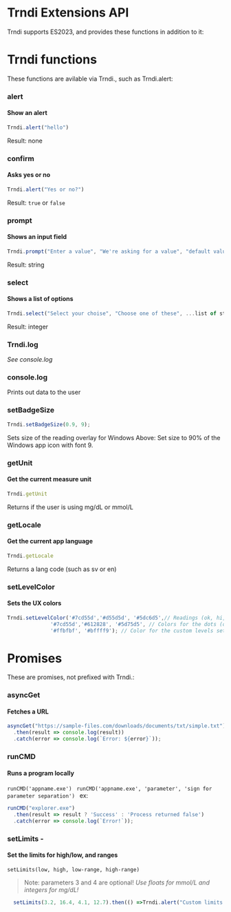 # Trndi Extensions API
Trndi supports ES2023, and provides these functions in addition to it:

# Trndi functions
These functions are avilable via Trndi., such as Trndi.alert:
### alert
#### Show an alert
```javascript
Trndi.alert("hello")
```
Result: none
### confirm
#### Asks yes or no
```javascript
Trndi.alert("Yes or no?")
```
Result: ```true``` or ```false```
### prompt
#### Shows an input field
```javascript
Trndi.prompt("Enter a value", "We're asking for a value", "default value")
```
Result: string
### select
#### Shows a list of options
```javascript
Trndi.select("Select your choise", "Choose one of these", ...list of string options);
```
Result: integer
### Trndi.log
_See console.log_
### console.log
Prints out data to the user
### setBadgeSize
```javascript
Trndi.setBadgeSize(0.9, 9);
```
Sets size of the reading overlay for Windows
Above: Set size to 90% of the Windows app icon with font 9.
### getUnit
#### Get the current measure unit
```javascript
Trndi.getUnit
```
Returns if the user is using mg/dL or mmol/L
### getLocale
#### Get the current app language
```javascript
Trndi.getLocale
```
Returns a lang code (such as sv or en)
### setLevelColor
#### Sets the UX colors
```javascript
Trndi.setLevelColor('#7cd55d','#d55d5d', '#5dc6d5',// Readings (ok, hi, lo))
              '#7cd55d','#612828', '#5d75d5', // Colors for the dots (ok, hi, lo)
              '#ffbfbf', '#bffff9'); // Color for the custom levels set in NightScout (or via JS) (hi, lo)
``` 


# Promises
These are promises, not prefixed with Trndi.:
### asyncGet 
#### Fetches a URL
```javascript
asyncGet("https://sample-files.com/downloads/documents/txt/simple.txt")
  .then(result => console.log(result))
  .catch(error => console.log(`Error: ${error}`));
  ``` 
### runCMD 
#### Runs a program locally
```runCMD('appname.exe') ``` 
```runCMD('appname.exe', 'parameter', 'sign for parameter separation') ``` 
ex:
```javascript
runCMD("explorer.exe")
  .then(result => result ? 'Success' : 'Process returned false')
  .catch(error => console.log(`Error!`));
```
### setLimits - 
#### Set the limits for high/low, and ranges
```setLimits(low, high, low-range, high-range)```
> Note: parameters 3 and 4 are optional!
_Use floats for mmol/L and integers for mg/dL!_
```javascript
  setLimits(3.2, 16.4, 4.1, 12.7).then(() =>Trndi.alert("Custom limits set"));
```